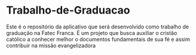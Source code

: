 # Trabalho-de-Graduacao
Este é o repositório da aplicativo que será desenvolvido como trabalho de graduação na Fatec Franca. É um projeto que busca auxiliar o cristão católico a conhecer melhor o documentos fundamentais de sua fé e assim contribuir na missão evangelizadora
